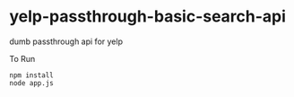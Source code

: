 # yelp-passthrough-basic-search-api
dumb passthrough api for yelp

To Run
```
npm install
node app.js
```
